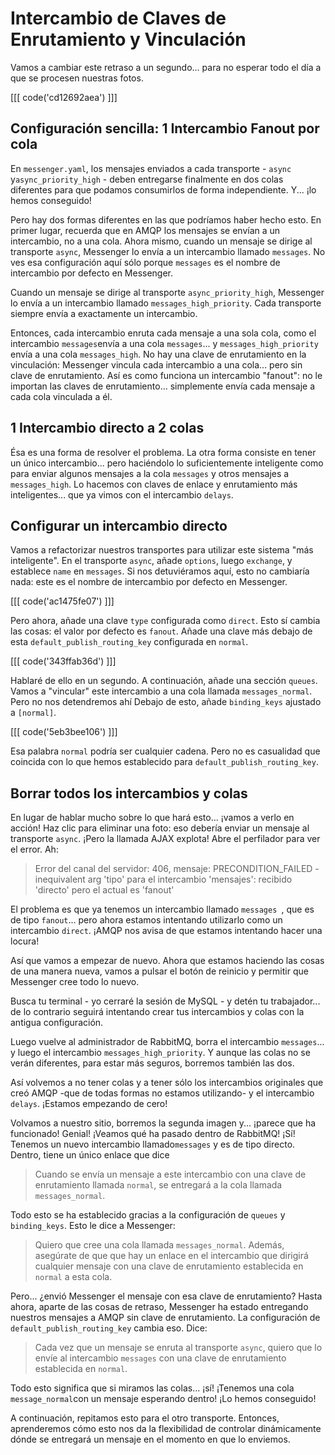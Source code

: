 # Intercambio de Claves de Enrutamiento y Vinculación

Vamos a cambiar este retraso a un segundo... para no esperar todo el día a que se procesen nuestras fotos.

[[[ code('cd12692aea') ]]]

## Configuración sencilla: 1 Intercambio Fanout por cola

En `messenger.yaml`, los mensajes enviados a cada transporte - `async` y`async_priority_high` - deben entregarse finalmente en dos colas diferentes para que podamos consumirlos de forma independiente. Y... ¡lo hemos conseguido!

Pero hay dos formas diferentes en las que podríamos haber hecho esto. En primer lugar, recuerda que en AMQP los mensajes se envían a un intercambio, no a una cola. Ahora mismo, cuando un mensaje se dirige al transporte `async`, Messenger lo envía a un intercambio llamado `messages`. No ves esa configuración aquí sólo porque `messages` es el nombre de intercambio por defecto en Messenger.

Cuando un mensaje se dirige al transporte `async_priority_high`, Messenger lo envía a un intercambio llamado `messages_high_priority`. Cada transporte siempre envía a exactamente un intercambio.

Entonces, cada intercambio enruta cada mensaje a una sola cola, como el intercambio `messages`envía a una cola `messages`... y `messages_high_priority` envía a una cola `messages_high`. No hay una clave de enrutamiento en la vinculación: Messenger vincula cada intercambio a una cola... pero sin clave de enrutamiento. Así es como funciona un intercambio "fanout": no le importan las claves de enrutamiento... simplemente envía cada mensaje a cada cola vinculada a él.

## 1 Intercambio directo a 2 colas

Ésa es una forma de resolver el problema. La otra forma consiste en tener un único intercambio... pero haciéndolo lo suficientemente inteligente como para enviar algunos mensajes a la cola `messages` y otros mensajes a `messages_high`. Lo hacemos con claves de enlace y enrutamiento más inteligentes... que ya vimos con el intercambio `delays`.

## Configurar un intercambio directo

Vamos a refactorizar nuestros transportes para utilizar este sistema "más inteligente". En el transporte `async`, añade `options`, luego `exchange`, y establece `name` en `messages`. Si nos detuviéramos aquí, esto no cambiaría nada: este es el nombre de intercambio por defecto en Messenger.

[[[ code('ac1475fe07') ]]]

Pero ahora, añade una clave `type` configurada como `direct`. Esto sí cambia las cosas: el valor por defecto es `fanout`. Añade una clave más debajo de esta `default_publish_routing_key`
configurada en `normal`.

[[[ code('343ffab36d') ]]]

Hablaré de ello en un segundo. A continuación, añade una sección `queues`. Vamos a "vincular" este intercambio a una cola llamada `messages_normal`. Pero no nos detendremos ahí Debajo de esto, añade `binding_keys` ajustado a `[normal]`.

[[[ code('5eb3bee106') ]]]

Esa palabra `normal` podría ser cualquier cadena. Pero no es casualidad que coincida con lo que hemos establecido para `default_publish_routing_key`.

## Borrar todos los intercambios y colas

En lugar de hablar mucho sobre lo que hará esto... ¡vamos a verlo en acción! Haz clic para eliminar una foto: eso debería enviar un mensaje al transporte `async`. ¡Pero la llamada AJAX explota! Abre el perfilador para ver el error. Ah:

> Error del canal del servidor: 406, mensaje: PRECONDITION_FAILED - inequivalent arg
> 'tipo' para el intercambio 'mensajes': recibido 'directo' pero el actual es 'fanout'

El problema es que ya tenemos un intercambio llamado `messages `, que es de tipo `fanout`... pero ahora estamos intentando utilizarlo como un intercambio `direct`. ¡AMQP nos avisa de que estamos intentando hacer una locura!

Así que vamos a empezar de nuevo. Ahora que estamos haciendo las cosas de una manera nueva, vamos a pulsar el botón de reinicio y permitir que Messenger cree todo lo nuevo.

Busca tu terminal - yo cerraré la sesión de MySQL - y detén tu trabajador... de lo contrario seguirá intentando crear tus intercambios y colas con la antigua configuración.

Luego vuelve al administrador de RabbitMQ, borra el intercambio `messages`... y luego el intercambio `messages_high_priority`. Y aunque las colas no se verán diferentes, para estar más seguros, borremos también las dos.

Así volvemos a no tener colas y a tener sólo los intercambios originales que creó AMQP -que de todas formas no estamos utilizando- y el intercambio `delays`. ¡Estamos empezando de cero!

Volvamos a nuestro sitio, borremos la segunda imagen y... ¡parece que ha funcionado! Genial! ¡Veamos qué ha pasado dentro de RabbitMQ! ¡Sí! Tenemos un nuevo intercambio llamado`messages` y es de tipo directo. Dentro, tiene un único enlace que dice

> Cuando se envía un mensaje a este intercambio con una clave de enrutamiento llamada `normal`,
> se entregará a la cola llamada `messages_normal`.

Todo esto se ha establecido gracias a la configuración de `queues` y `binding_keys`. Esto le dice a Messenger:

> Quiero que cree una cola llamada `messages_normal`. Además, asegúrate de que
> que hay un enlace en el intercambio que dirigirá cualquier mensaje con una
> clave de enrutamiento establecida en `normal` a esta cola.

Pero... ¿envió Messenger el mensaje con esa clave de enrutamiento? Hasta ahora, aparte de las cosas de retraso, Messenger ha estado entregando nuestros mensajes a AMQP sin clave de enrutamiento. La configuración de `default_publish_routing_key` cambia eso. Dice:

> Cada vez que un mensaje se enruta al transporte `async`, quiero
> que lo envíe al intercambio `messages` con una clave de enrutamiento establecida en `normal`.

Todo esto significa que si miramos las colas... ¡sí! ¡Tenemos una cola `message_normal`con un mensaje esperando dentro! ¡Lo hemos conseguido!

A continuación, repitamos esto para el otro transporte. Entonces, aprenderemos cómo esto nos da la flexibilidad de controlar dinámicamente dónde se entregará un mensaje en el momento en que lo enviemos.
